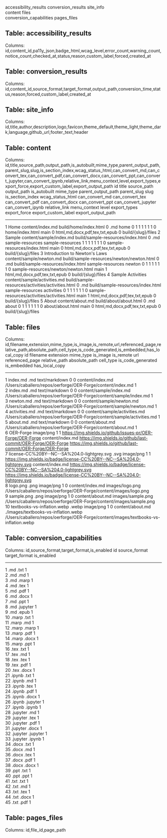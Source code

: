 accessibility_results    conversion_results       site_info              
content                  files                  
conversion_capabilities  pages_files            

## Table: accessibility_results
Columns: id,content_id,pa11y_json,badge_html,wcag_level,error_count,warning_count,notice_count,checked_at,status,reason,custom_label,forced,created_at

## Table: conversion_results
Columns: id,content_id,source_format,target_format,output_path,conversion_time,status,reason,forced,custom_label,created_at

## Table: site_info
Columns: id,title,author,description,logo,favicon,theme_default,theme_light,theme_dark,language,github_url,footer_text,header

## Table: content
Columns: id,title,source_path,output_path,is_autobuilt,mime_type,parent_output_path,parent_slug,slug,is_section_index,wcag_status_html,can_convert_md,can_convert_tex,can_convert_pdf,can_convert_docx,can_convert_ppt,can_convert_jupyter,can_convert_ipynb,relative_link,menu_context,level,export_types,export_force,export_custom_label,export_output_path
id  title                          source_path                   output_path                                        is_autobuilt  mime_type  parent_output_path                 parent_slug       slug              is_section_index  wcag_status_html  can_convert_md  can_convert_tex  can_convert_pdf  can_convert_docx  can_convert_ppt  can_convert_jupyter  can_convert_ipynb  relative_link                                menu_context  level  export_types                   export_force  export_custom_label  export_output_path
--  -----------------------------  ----------------------------  -------------------------------------------------  ------------  ---------  ---------------------------------  ----------------  ----------------  ----------------  ----------------  --------------  ---------------  ---------------  ----------------  ---------------  -------------------  -----------------  -------------------------------------------  ------------  -----  -----------------------------  ------------  -------------------  ------------------
1   Home                           content/index.md              build/home/index.html                              0             .md                                                             home              0                                   1               1                1                1                 1                1                    0                  home/index.html                              main          0      html,md,docx,pdf,tex,txt,epub  0                                  build/{slug}/files
2   Sample                         content/sample/index.md       build/sample-resources/index.html                  0             .md                                           sample-resources  sample-resources  1                                   1               1                1                1                 1                1                    0                  sample-resources/index.html                  main          0      html,md,docx,pdf,tex,txt,epub  0                                  build/{slug}/files
3   Introduction to Newton's Laws  content/sample/newton.md      build/sample-resources/newton/newton.html          0             .md        build/sample-resources/index.html  sample-resources  newton            0                                   1               1                1                1                 1                1                    0                  sample-resources/newton/newton.html          main          1      html,md,docx,pdf,tex,txt,epub  0                                  build/{slug}/files
4   Sample Activities              content/sample/activities.md  build/sample-resources/activities/activities.html  0             .md        build/sample-resources/index.html  sample-resources  activities        0                                   1               1                1                1                 1                1                    0                  sample-resources/activities/activities.html  main          1      html,md,docx,pdf,tex,txt,epub  0                                  build/{slug}/files
5   About                          content/about.md              build/about/about.html                             0             .md                                                             about             0                                   1               1                1                1                 1                1                    0                  about/about.html                             main          0      html,md,docx,pdf,tex,txt,epub  0                                  build/{slug}/files

## Table: files
Columns: id,filename,extension,mime_type,is_image,is_remote,url,referenced_page,relative_path,absolute_path,cell_type,is_code_generated,is_embedded,has_local_copy
id  filename                                     extension  mime_type      is_image  is_remote  url                                                                       referenced_page   relative_path                                                             absolute_path                                                                         cell_type  is_code_generated  is_embedded  has_local_copy
--  -------------------------------------------  ---------  -------------  --------  ---------  ------------------------------------------------------------------------  ----------------  ------------------------------------------------------------------------  ------------------------------------------------------------------------------------  ---------  -----------------  -----------  --------------
1   index.md                                     .md        text/markdown  0         0                                                                                                      content/index.md                                                          /Users/caballero/repos/oerforge/OER-Forge/content/index.md                                                                       1             
2   index.md                                     .md        text/markdown  0         0                                                                                                      content/sample/index.md                                                   /Users/caballero/repos/oerforge/OER-Forge/content/sample/index.md                                                                1             
3   newton.md                                    .md        text/markdown  0         0                                                                                                      content/sample/newton.md                                                  /Users/caballero/repos/oerforge/OER-Forge/content/sample/newton.md                                                               1             
4   activities.md                                .md        text/markdown  0         0                                                                                                      content/sample/activities.md                                              /Users/caballero/repos/oerforge/OER-Forge/content/sample/activities.md                                                           1             
5   about.md                                     .md        text/markdown  0         0                                                                                                      content/about.md                                                          /Users/caballero/repos/oerforge/OER-Forge/content/about.md                                                                       1             
6   OER-Forge                                               image/png      1         1          https://img.shields.io/github/issues-pr/OER-Forge/OER-Forge               content/index.md  https://img.shields.io/github/last-commit/OER-Forge/OER-Forge             https://img.shields.io/github/last-commit/OER-Forge/OER-Forge                                                                                  
7   license-CC%20BY--NC--SA%204.0-lightgrey.svg  .svg       image/png      1         1          https://img.shields.io/badge/license-CC%20BY--NC--SA%204.0-lightgrey.svg  content/index.md  https://img.shields.io/badge/license-CC%20BY--NC--SA%204.0-lightgrey.svg  https://img.shields.io/badge/license-CC%20BY--NC--SA%204.0-lightgrey.svg                                                                       
8   logo.png                                     .png       image/png      1         0                                                                                    content/index.md  images/logo.png                                                           /Users/caballero/repos/oerforge/OER-Forge/content/images/logo.png                                                                              
9   sample.png                                   .png       image/png      1         0                                                                                    content/about.md  images/sample.png                                                         /Users/caballero/repos/oerforge/OER-Forge/content/images/sample.png                                                                            
10  textbooks-vs-inflation.webp                  .webp      image/png      1         0                                                                                    content/about.md  ./images/textbooks-vs-inflation.webp                                      /Users/caballero/repos/oerforge/OER-Forge/content/images/textbooks-vs-inflation.webp                                                           

## Table: conversion_capabilities
Columns: id,source_format,target_format,is_enabled
id  source_format  target_format  is_enabled
--  -------------  -------------  ----------
1   .md            .txt           1         
2   .md            .md            1         
3   .md            .marp          1         
4   .md            .tex           1         
5   .md            .pdf           1         
6   .md            .docx          1         
7   .md            .ppt           1         
8   .md            .jupyter       1         
9   .md            .epub          1         
10  .marp          .txt           1         
11  .marp          .md            1         
12  .marp          .marp          1         
13  .marp          .pdf           1         
14  .marp          .docx          1         
15  .marp          .ppt           1         
16  .tex           .txt           1         
17  .tex           .md            1         
18  .tex           .tex           1         
19  .tex           .pdf           1         
20  .tex           .docx          1         
21  .ipynb         .txt           1         
22  .ipynb         .md            1         
23  .ipynb         .tex           1         
24  .ipynb         .pdf           1         
25  .ipynb         .docx          1         
26  .ipynb         .jupyter       1         
27  .ipynb         .ipynb         1         
28  .jupyter       .md            1         
29  .jupyter       .tex           1         
30  .jupyter       .pdf           1         
31  .jupyter       .docx          1         
32  .jupyter       .jupyter       1         
33  .jupyter       .ipynb         1         
34  .docx          .txt           1         
35  .docx          .md            1         
36  .docx          .tex           1         
37  .docx          .pdf           1         
38  .docx          .docx          1         
39  .ppt           .txt           1         
40  .ppt           .ppt           1         
41  .txt           .txt           1         
42  .txt           .md            1         
43  .txt           .tex           1         
44  .txt           .docx          1         
45  .txt           .pdf           1         

## Table: pages_files
Columns: id,file_id,page_path
